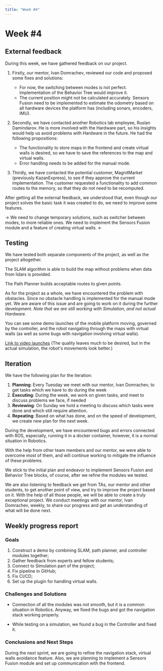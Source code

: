 ```yaml
---
title: "Week #4"
---
```


# **Week #4**

## **External feedback**

During this week, we have gathered feedback on our project. 

1) Firstly, our mentor, Ivan Domrachev, reviewed our code and proposed some fixes and solutions: 

    <ul> 
    <li> For now, the switching between modes is not perfect. Implementation of the Behavior Tree would improve it.</li>
    <li> The current position might not be calculated accurately. Sensors Fusion need to be implemented to estimate the odometry based on all hardware devices the platform has (including sonars, encoders, IMU). </li>
    </ul>


2) Secondly, we have contacted another Robotics lab employee, Ruslan Damindarov. He is more involved with the Hardware part, so his insights would help us avoid problems with Hardware in the future. He had the following propositions:

    <ul> 
    <li> The functionality to store maps in the frontend and create virtual walls is desired, so we have to save the references to the map and virtual walls.</li>
    <li>Error handling needs to be added for the manual mode.</li>
    </ul>


3) Thirdly, we have contacted the potential customer, MagnitMarket (previously KazanExpress), to see if they approve the current implementation. The customer requested a functionality to add common routes to the memory, so that they do not need to be recomputed.


After getting all the external feedback, we understood that, even though our project solves the basic task it was created to do, we need to improve some features. 

&rarr; We need to change temporary solutions, such as switcher between modes, to more reliable ones. We need to implement the Sensors Fusion module and a feature of creating virtual walls. &larr;


</ul>

## **Testing**

We have tested both separate components of the project, as well as the project altogether. 

The SLAM algorithm is able to build the map without problems when data from lidars is provided.

The Path Planner builds acceptable routes to given points.

As for the project as a whole, we have encountered the problem with obstacles. Since no obstacle handling is implemented for the manual mode yet. We are aware of this issue and are going to work on it during the further development. 
*Note that we are still working with Simulation, and not actual Hardware.*

You can see some demo launches of the mobile platform moving, governed by the controller, and the robot navigating through the maps with virtual walls (as well as some bugs with navigation involving virtual walls).

[Link to video launches](https://drive.google.com/drive/folders/1zSW9OxTZn6WhHShu85cDUQWcQ2UZTH5S?usp=sharing) (The quality leaves much to be desired, but in the actual simulation, the robot's movements look better.)

## **Iteration**

We have the following plan for the iteration:

1) **Planning**: Every Tuesday we meet with our mentor, Ivan Domrachev, to get tasks which we have to do during the week
2) **Executing**: During the week, we work on given tasks, and meet to discuss problems we face, if needed
3) **Reviewing**: On Sunday we hold a meeting to discuss which tasks were done and which still require attention.
4) **Repeating**: Based on what has done, and on the speed of development, we create new plan for the next week.

During the development, we have encountered bugs and errors connected with ROS, especially, running it in a docker container, however, it is a normal situation in Robotics. 

With the help from other team members and our mentor, we were able to overcome most of them, and will continue working to mitigate the influence of these problems.

We stick to the initial plan and endeavor to implement Sensors Fusion and Behavior Tree blocks, of course, after we refine the modules we tested.

We are also listening to feedback we get from TAs, our mentor and other students, to get another point of view, and try to improve the project based on it. With the help of all those people, we will be able to create a truly exceptional project. We conduct meetings with our mentor, Ivan Domrachev, weekly, to share our progress and get an understanding of what will be done next.

## **Weekly progress report**

### **Goals**
1) Construct a demo by combining SLAM, path planner, and controller modules together;
2) Gather feedback from experts and fellow students;
3) Connect to Simulation part of the project;
4) Fix pipeline in GitHub;
5) Fix CI/CD;
6) Set up the plugin for handling virtual walls.

### **Challenges and Solutions**

- Connection of all the modules was not smooth, but it is a common situation in Robotics. Anyway, we fixed the bugs and got the navigation stack working properly. 
  
- While testing on a simulation, we found a bug in the Controller and fixed it. 

### **Conclusions and Next Steps**

During the next sprint, we are going to refine the navigation stack, virtual walls avoidance feature. Also, we are planning to implement a Sensors Fusion module and set up communication with the frontend. 


